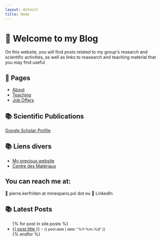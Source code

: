 ```yaml
---
layout: default
title: Home
---
```


# 📝 Welcome to my Blog

On this website, you will find posts related to my group's research and scientific activities, as well as links to reasearch and teaching material that you may find useful

## 📁 Pages

- [About](/blog/about/)
- [Teaching](/blog/teaching/)
- [Job Offers](/blog/job_offers/)

## 📚 Scientific Publications

[Google Scholar Profile](https://scholar.google.com/citations?hl=en&user=EV2wmsgAAAAJ&view_op=list_works&sortby=pubdate)

## 📚 Liens divers

- [My previous website](https://computationalengin.blogspot.com/)
- [Centre des Matériaux](https://www.linkedin.com/company/centre-des-materiaux-mines-paris/?viewAsMember=true)

## You can reach me at:

📧 pierre.kerfriden at minesparis.psl dot eu
💼 LinkedIn

## 📚 Latest Posts

<ul>
  {% for post in site.posts %}
    <li>
      <a href="{{ site.baseurl }}{{ post.url }}">{{ post.title }}</a> - <small>{{ post.date | date: "%Y-%m-%d" }}</small>
    </li>
  {% endfor %}
</ul>




